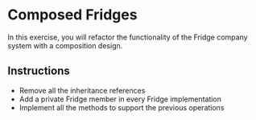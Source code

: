 # Composed Fridges

In this exercise, you will refactor the functionality of the Fridge company system with a composition design.

## Instructions
- Remove all the inheritance references
- Add a private Fridge member in every Fridge implementation
- Implement all the methods to support the previous operations